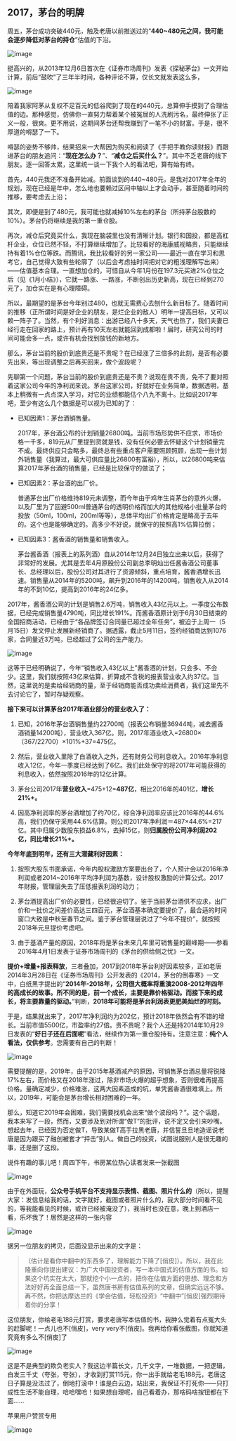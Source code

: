## 2017，茅台的明牌
周五，茅台成功突破440元，触及老唐以前推送过的“**440~480元之间，我可能会逐步降低对茅台的持仓**”估值的下沿。

![image](https://github.com/fengyumozhu/tsf/assets/6201828/0c479668-0b86-42b0-83b0-8d1c7b70734c)

挺高兴的，从2013年12月6日首次在《证券市场周刊》发表《探秘茅台》一文开始计算，前后“鼓吹”了三年半时间，各种评论不算，仅长文就发表这么多，

![image](https://github.com/fengyumozhu/tsf/assets/6201828/5ef6252c-fe1e-43b7-a07e-e015a79804fc)

陪着我家阿茅从复权不足百元的低谷爬到了现在的440元，总算伸手摸到了合理估值的边。那种感觉，仿佛你一直努力帮着某个被冤屈的人洗刷污名，最终伸张了正义一般，很爽。更不用说，这期间茅台还帮我赚到了一笔不小的财富。于是，很不厚道的嘚瑟了一下。

嘚瑟的姿势不够帅，结果招来一大帮因为购买和阅读了《手把手教你读财报》而跟进茅台的朋友追问：“**现在怎么办？**”、“**减仓之后买什么？**”。其中不乏老唐的线下朋友。逐一回答太累，这里统一谈一下我个人的看法吧，算有始有终。

首先，440元我还不准备开始减。前面谈到的440~480元，是我对2017年全年的规划，现在已经是年中，怎么地也要赖过区间中轴以上才会动手，甚至随着时间的推移，要考虑去上沿；

其次，即便是到了480元，我可能也就减掉10%左右的茅台（所持茅台股数的10%）。茅台仍将继续是我的第一重仓股。

再次，减仓后究竟买什么，我现在脑袋里也没有清晰计划。银行和国投，都是高杠杆企业，仓位已然不轻，不打算继续增加了。比较看好的海康威视略贵，只能继续持有着1%仓位等跌。而腾讯，我比较看好的另一家公司——最近一直在学习和思考它，自己觉得大致有些轮廓了（以后会考虑抽时间把对它的粗浅理解写出来）——估值基本合理。一直想加仓的，可惜自从今年1月份在197.3元买进2%仓位之后（见《1月小结》），它就一路涨、一路涨，不断创出历史新高，现在已经到270元了，加仓实在是有心理障碍。

所以，最期望的是茅台今年别过480，也就无需费心去刨什么新目标了。随着时间的推移（正所谓时间是好企业的朋友，是烂企业的敌人）明年一提高目标，又可以赖一阵子了。当然，有个利好消息：出游已经八十多天，天气也热了，我们夫妻已经行走在回家的路上，预计再有10天左右就能回到成都啦！届时，研究公司的时间可能会多一点，或许有机会找到放钱的新地方。

那么，茅台当前的股价到底贵还是不贵呢？在已经涨了三倍多的此刻，是否有必要先出来，等出现调整之后再买回来，做个波段呢？

先聊第一个问题，茅台当前的股价到底贵还是不贵？说现在贵不贵，免不了要对照着这家公司今年的净利润来说。茅台这家公司，好就好在业务简单，数据透明，基本上稍微有一点点深入学习，对它的业绩都能估个八九不离十。比如说2017年吧，至少有这么几个数据是可以视为已知的了：

- 已知因素1：茅台酒销售量。

  2017年，茅台酒公布的计划销量26800吨。当前市场形势供不应求，市场价格一千多，819元从厂里提到货就是钱，没有任何必要去怀疑这个计划销量完不成。最终供应只会略多，最终总有些重点客户需要照顾照顾，出现一些计划外销售量（我算过，最大可供应量比26800有富裕），所以，以26800吨来估算2017年茅台酒的销售量，已经是比较保守的做法了； 

- 已知因素2：茅台酒的出厂价。

  普通茅台出厂价格维持819元未调整，而今年由于鸡年生肖茅台的意外火爆，以及厂里为了回避500ml普通茅台的透明价格而加大的其他规格小批量茅台的投放（50ml，100ml，200ml等等），总体平均出厂价格肯定是略高于去年的。这个也是能够确定的。高多少不好说，就保守的按照高1%估算拉倒；

- 已知因素3：酱香酒的销售量和销售收入。

  茅台酱香酒（报表上的系列酒）自从2014年12月24日独立出来以后，获得了非常好的发展。尤其是去年4月原股份公司副总李明灿出任酱香酒公司董事长、总经理以后，股份公司对其进行了资源倾斜，重点培育，酱香酒增长迅速。销售量从2014年的5200吨，飙升到2016年的14200吨，销售收入从2014年的不到10亿，提高到2016年的24亿多。

2017年，酱香酒公司的计划是销售2.6万吨，销售收入43亿元以上。一季度公布数据，已经完成销售量4790吨，同比增长191%。而酱香酒原计划于6月30日结束的全国招商活动，已经由于“各品牌签订合同量已超过全年任务”，被迫于上周一（5月15日）发文停止发展新经销商了。据透露，截止5月11日，签约经销商达到1076家，合同量近3万吨，已经超过了公司的生产能力。

![image](https://github.com/fengyumozhu/tsf/assets/6201828/946bdd61-5130-4b5b-a7ba-af9d095b0aed)

这等于已经明确说了，今年“销售收入43亿以上”酱香酒的计划，只会多、不会少。这里，我们就按照43亿来估算，折算成不含税的报表营业收入约37亿。当然，这里说的是卖给经销商的量，至于经销商能否成功卖给消费者，我们这里先不去讨论它了，暂时存疑观察。

**接下来可以计算茅台2017年酒业部分的营业收入了：**

1. 已知，2016年茅台酒销售量约22700吨（报表公布销量36944吨，减去酱香酒销量14200吨），营业收入367亿。则，2017年酒业收入=26800×（367/22700）×101%+37=475亿。

2. 然后，营业收入里除了白酒收入之外，还有财务公司利息收入。2016年净利息收入12亿，今年一季度已经达到了6亿。我们此处保守的将2017年可能获得的利息收入，依然按照2016年的12亿计算。

3. 茅台公司2017年**营业收入**=475+12=**487亿**，相比2016年的401亿，**增长21%+。**

4. 因高净利润率的茅台酒增加了约70亿，综合净利润率应该比2016年的44.6%高，我们仍保守采用44.6%估算。则公司2017年净利润＝487×44.6%=217亿。其中归属少数股东损益6.8%，去掉15亿，则**归属股份公司净利润202亿，同比增长21%+。**

**今年年底到明年，还有三大潜藏利好因素：**

1. 按照大股东书面承诺，今年内股权激励方案要出台了，个人预计会以2016年净利润或者2014~2016年平均净利润为基数，设计股权激励的计算公式。2017年财报，管理层失去了压低报表利润的动力；

2. 茅台酒提高出厂价的必要性，已经很迫切了。鉴于当前茅台酒供不应求，出厂价和一批价之间差价高达三四百元，茅台酒基本确定要提价了，最合适的时间窗口大致是中秋至春节之间。鉴于茅台管理层说过了“今年不提价”，就按照2018年元旦提价考虑吧。

3. 由于基酒产量的原因，2018年将是茅台未来几年里可销售量的巅峰期——参看2016年4月1日发表于证券市场周刊的《茅台的供给侧之忧》一文。

**提价+增量+报表释放**，三者叠加，2017到2018年茅台利好因素较多，正如老唐2014年3月28日在《证券市场周刊》公开发表的《2014，茅台的倒春寒》一文中，白纸黑字提出的“**2014年-2018年，公司很大概率将重演2008-2012年四年的高成长的故事。所不同的是，前一个成长，主要是靠价格驱动。而接下来的成长，将主要靠量的驱动。**”判断，**2018年可能将是茅台利润表更肥美灿烂的时刻。**

于是，结果就出来了，2017年净利润约为202亿，预计2018年依然会有不错的增长。当前市值5500亿，市盈率约27倍。贵不贵呢？我个人还是持2014年10月29日发表的“**好日子还在后面呢**”看法，继续作为第一重仓股持有。注意注意：**纯个人看法，仅供参考**。您需要有自己的判断！

![image](https://github.com/fengyumozhu/tsf/assets/6201828/b8e4e30a-8eb3-442c-af35-10baf1976220)

需要提醒的是，2019年，由于2015年基酒减产的原因，可销售茅台酒总量将锐降17%左右，而价格又在2018年涨过，除非市场火爆的超乎想象，否则很难再提高价格。量确定减少，价格难涨，这两大因素造成的坑，单凭酱香酒很难填上。所以，2019年，可能会是茅台增长相对困难的一年。

那么，知道它2019年会困难，我们需要找机会出来“做个波段吗？”。这个话题，我本来写了一段，然而，又要涉及到对所谓“做T”的批评，说不定又会引来吵嘴。想起去年，已经因为否定做T，导致某做T高手拉黑老唐，并信誓旦旦地造谣说老唐是因为跟买了融创被套才“抨击”别人。做自己的投资，试图说服别人是很无趣的事，还是删了这段。

说件有趣的事儿吧！周四下午，书房某位热心读者发来一张截图

![image](https://github.com/fengyumozhu/tsf/assets/6201828/af4eb638-f9e4-402a-a990-ee8a8fd7cd11)

由于在外面玩，**公众号手机平台不支持显示表情、截图、照片什么的**（所以，提醒大家：发信息给我的话，文字就好，截图或者照片什么的，我大部分时间看不见的，等我能看见的时候，或许已经被淹没了），我当时也没在意，晚上到酒店一看，乐坏我了！居然是这样的一张内容

![image](https://github.com/fengyumozhu/tsf/assets/6201828/ee3b1867-916a-4db8-b257-55bde63d0a28)

据另一位朋友的拷贝，后面没显示出来的文字是：

> （估计是看你中翻中的东西多了，理解能力下降了[俏皮]）。所以，我在此隆重向你提出建议：为广大中国投资者，写一本中国式的估值方面的书。如果这个坑实在太大，那就挖个小一点的，把你在估值方面的思想、理念和方法好好再全面总结一下，虽然唐书房有估值系列的文章，但确实远远不够。再不然，你把达摩达兰的《学会估值，轻松投资》“中翻中”[俏皮]强烈期待着你的分享！

这位朋友，你给老毛188元打赏，要求老唐写本估值的书，我肿么觉着有点冤大头的赶脚呢！一点儿也不[俏皮]，very very不[俏皮]。我再给你看张截图，你就知道究竟有多么不[俏皮]了

![image](https://github.com/fengyumozhu/tsf/assets/6201828/e3eb08af-84db-48df-bbd7-d90b0210dbfa)

这是不是典型的欺负老实人？我这边半篇长文，几千文字，一堆数据，一把逻辑，白发三千丈（夸张，夸张），才收到打赏115元，你一出手就给老毛188元，老唐这日子算是没法过了，倒地打滚中！谁是白云边，站出来，我保证不打死你——只打成性生活不能自理，哈哈嘿哈！如果想自理呢，自己看着办，那啥码啥按钮都在下面……

苹果用户赞赏专用

![image](https://github.com/fengyumozhu/tsf/assets/6201828/1446a1aa-da94-4eb1-85d9-05cd5da5b364)
